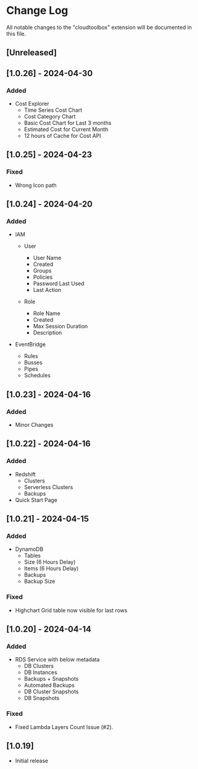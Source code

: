 # Change Log

All notable changes to the "cloudtoolbox" extension will be documented in this file.

<!-- Check [Keep a Changelog](http://keepachangelog.com/) for recommendations on how to structure this file. -->

## [Unreleased]

## [1.0.26] - 2024-04-30
 
### Added

- Cost Explorer
  - Time Series Cost Chart
  - Cost Category Chart
  - Basic Cost Chart for Last 3 months
  - Estimated Cost for Current Month
  - 12 hours of Cache for Cost API

## [1.0.25] - 2024-04-23
 
### Fixed

- Wrong Icon path 


## [1.0.24] - 2024-04-20
### Added
 - IAM
   - User
      - User Name
      - Created
      - Groups
      - Policies
      - Password Last Used
      - Last Action

    - Role
      - Role Name
      - Created
      - Max Session Duration
      - Description

 - EventBridge
   - Rules
   - Busses
   - Pipes
   - Schedules

## [1.0.23] - 2024-04-16
### Added
 - Minor Changes

## [1.0.22] - 2024-04-16
### Added
 - Redshift
   - Clusters
   - Serverless Clusters
   - Backups
 - Quick Start Page  
 

## [1.0.21] - 2024-04-15
### Added
 - DynamoDB
   - Tables
   - Size (6 Hours Delay)
   - Items (6 Hours Delay)
   - Backups
   - Backup Size
 
### Fixed

- Highchart Grid table now visible for last rows

## [1.0.20] - 2024-04-14
### Added
 - RDS Service with below metadata
   - DB Clusters
   - DB Instances
   - Backups + Snapshots
   - Automated Backups
   - DB Cluster Snapshots
   - DB Snapshots
 
### Fixed

- Fixed Lambda Layers Count Issue (#2).

## [1.0.19]

- Initial release